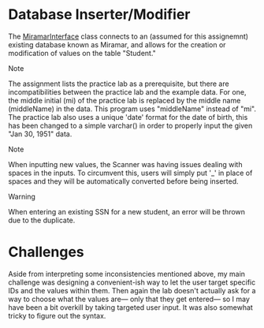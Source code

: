 # **Database Inserter/Modifier**
The [MiramarInterface](src/MiramarInterface.java) class connects to an (assumed for this assignemnt) existing database known as Miramar, and allows for the creation or modification of values on the table "Student." 
>[!NOTE]
>The assignment lists the practice lab as a prerequisite, but there are incompatibilities between the practice lab and the example data. For one, the middle initial (mi) of the practice lab is replaced by the middle name (middleName) in the data. This program uses "middleName" instead of "mi". The practice lab also uses a unique 'date' format for the date of birth, this has been changed to a simple varchar() in order to properly input the given "Jan 30, 1951" data. 

>[!NOTE]
>When inputting new values, the Scanner was having issues dealing with spaces in the inputs. To circumvent this, users will simply put '_' in place of spaces and they will be automatically converted before being inserted.

>[!WARNING]
>When entering an existing SSN for a new student, an error will be thrown due to the duplicate.
# **Challenges**
Aside from interpreting some inconsistencies mentioned above, my main challenge was designing a convenient-ish way to let the user target specific IDs and the values within them. Then again the lab doesn't actually ask for a way to choose what the values are— only that they get entered— so I may have been a bit overkill by taking targeted user input. It was also somewhat tricky to figure out the syntax.
